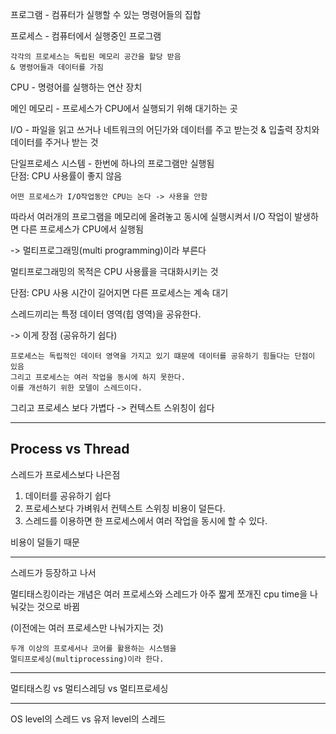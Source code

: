 프로그램 - 컴퓨터가 실행할 수 있는 명령어들의 집합

프로세스 - 컴퓨터에서 실행중인 프로그램

    각각의 프로세스는 독립된 메모리 공간을 할당 받음
    & 명령어들과 데이터를 가짐

CPU - 명령어를 실행하는 연산 장치

메인 메모리 - 프로세스가 CPU에서 실행되기 위해 대기하는 곳

I/O - 파일을 읽고 쓰거나 네트워크의 어딘가와 데이터를 주고 받는것
& 입출력 장치와 데이터를 주거나 받는 것

단일프로세스 시스템 - 한번에 하나의 프로그램만 실행됨<br>
단점: CPU 사용률이 좋지 않음

    어떤 프로세스가 I/O작업동안 CPU는 논다 -> 사용을 안함

따라서 여러개의 프로그램을 메모리에 올려놓고 동시에 실행시켜서 I/O 작업이 발생하면 다른 프로세스가 CPU에서 실행됨

-> 멀티프로그래밍(multi programming)이라 부른다

멀티프로그래밍의 목적은 CPU 사용률을 극대화시키는 것

단점: CPU 사용 시간이 길어지면 다른 프로세스는 계속 대기

스레드끼리는 특정 데이터 영역(힙 영역)을 공유한다.

-> 이게 장점 (공유하기 쉽다)

    프로세스는 독립적인 데이터 영역을 가지고 있기 떄문에 데이터를 공유하기 힘들다는 단점이 있음
    그리고 프로세스는 여러 작업을 동시에 하지 못한다.
    이를 개선하기 위한 모델이 스레드이다.

그리고 프로세스 보다 가볍다 -> 컨텍스트 스위칭이 쉽다

---

## Process vs Thread

스레드가 프로세스보다 나은점
1. 데이터를 공유하기 쉽다
2. 프로세스보다 가벼워서 컨텍스트 스위칭 비용이 덜든다.
3. 스레드를 이용하면 한 프로세스에서 여러 작업을 동시에 할 수 있다.

비용이 덜들기 때문


---

스레드가 등장하고 나서

멀티태스킹이라는 개념은 여러 프로세스와 스레드가 아주 짧게 쪼개진 cpu time을 나눠갖는 것으로 바뀜

(이전에는 여러 프로세스만 나눠가지는 것)

    두개 이상의 프로세서나 코어를 활용하는 시스템을
    멀티프로세싱(multiprocessing)이라 한다.

---

멀티태스킹 vs 멀티스레딩 vs 멀티프로세싱

---

OS level의 스레드 vs 유저 level의 스레드